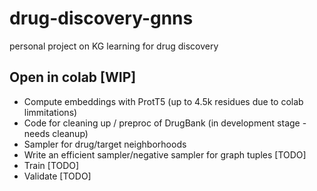 # drug-discovery-gnns
personal project on KG learning for drug discovery



## Open in colab [WIP]
* Compute embeddings with ProtT5 (up to 4.5k residues due to colab limmitations)
* Code for cleaning up / preproc of DrugBank (in development stage - needs cleanup)
* Sampler for drug/target neighborhoods
* Write an efficient sampler/negative sampler for graph tuples [TODO]
* Train [TODO]
* Validate [TODO]


